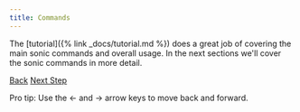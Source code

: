 ```yaml
---
title: Commands
---
```


The [tutorial]({% link _docs/tutorial.md %}) does a great job of covering the main sonic commands and overall usage.  In the next sections we'll cover the sonic commands in more detail.

<a id="prev" class="btn btn-basic" href="{% link _docs/tutorial-execute.md %}">Back</a>
<a id="next" class="btn btn-primary" href="{% link _docs/sonic-ssh.md %}">Next Step</a>
<p class="keyboard-tip">Pro tip: Use the <- and -> arrow keys to move back and forward.</p>

